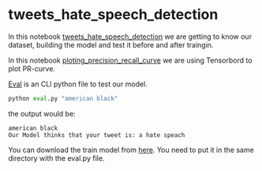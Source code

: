 # tweets_hate_speech_detection

In this notebook [tweets_hate_speech_detection](https://github.com/YamenHabib/tweets_hate_speech_detection/blob/main/tweets_hate_speech_detection.ipynb) we are getting to know our dataset, building the model and test it before and after traingin.

In this notebook [ploting_precision_recall_curve](https://github.com/YamenHabib/tweets_hate_speech_detection/blob/main/ploting_precision_recall_curve.ipynb) we are using Tensorbord to plot PR-curve.

[Eval](https://github.com/YamenHabib/tweets_hate_speech_detection/blob/main/eval.py) is an CLI python file to test our model.

``` python
python eval.py "american black"
```
the output would be: 
```
american black
Our Model thinks that your tweet is: a hate speach
```

You can download the train model from [here](https://drive.google.com/file/d/1-ObPKmSgN8Pprmz9S02L02pi1qjCgBUE/view?usp=sharing).
You need to put it in the same directory with the eval.py file.
